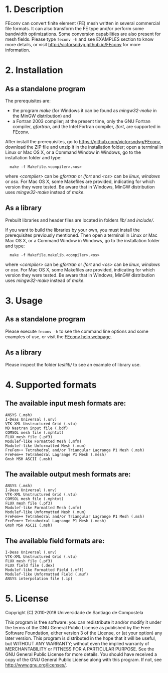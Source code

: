 # 1. Description

FEconv can convert finite element (FE) mesh written in several commercial file formats. It can also transform the FE type and/or perform some bandwidth optimizations. Some conversion capabilities are also present for mesh fields. Please type `feconv -h` and see EXAMPLES section to know more details, or visit <a href="http://victorsndvg.github.io/FEconv/">http://victorsndvg.github.io/FEconv</a> for more information.

# 2. Installation

## As a standalone program

The prerequisites are: 
 - the program _make_ (for Windows it can be found as _mingw32-make_ in the MinGW distribution) and 
 - a Fortran 2003 compiler; at the present time, only the GNU Fortran compiler, _gfortran_, and the Intel Fortran compiler, _ifort_, are supported in FEconv.
 
After install the prerequisites, go to https://github.com/victorsndvg/FEconv, download the ZIP file and unzip it in the installation folder; open a terminal in Linux or Mac OS X, or a Command Window in Windows, go to the installation folder and type:
```shell
  make -f Makefile.<compiler>.<os>
```
where _\<compiler\>_  can be _gfortran_ or _ifort_ and _\<os\>_ can be _linux_, _windows_ or _osx_. For Mac OS X, some Makefiles are provided, indicating for which version they were tested. Be aware that in Windows, MinGW distribution uses _mingw32-make_ instead of _make_.

## As a library

Prebuilt libraries and header files are located in folders _lib/_  and _include/_. 

If you want to build the libraries by your own, you must install the prerequisites previously mentioned. Then open a terminal in Linux or Mac Mac OS X, or a Command Window in Windows, go to the installation folder and type:
```shell
  make -f Makefile.makelib.<compiler>.<os>
```
where _\<compiler\>_ can be _gfortran_ or _ifort_ and _\<os\>_ can be _linux_, _windows_ or _osx_. For Mac OS X, some Makefiles are provided, indicating for which version they were tested. Be aware that in Windows, MinGW distribution uses _mingw32-make_ instead of _make_.

# 3. Usage

## As a standalone program

Please execute `feconv -h` to see the command line options and some examples of use, or visit the [FEconv help webpage](http://victorsndvg.github.io/FEconv/). 

## As a library

Please inspect the folder _testlib/_ to see an example of library use. 

# 4. Supported formats
## The available input mesh formats are:

    ANSYS (.msh)
    I-Deas Universal (.unv)
    VTK-XML Unstructured Grid (.vtu)
    MD Nastran input file (.bdf)
    COMSOL mesh file (.mphtxt)
    FLUX mesh file (.pf3)
    Modulef-like Formatted Mesh (.mfm)
    Modulef-like Unformatted Mesh (.mum)
    FreFem++ Tetrahedral and/or Triangular Lagrange P1 Mesh (.msh)
    FreFem++ Tetrahedral Lagrange P1 Mesh (.mesh)
    Gmsh MSH ASCII (.msh)

## The available output mesh formats are:

    ANSYS (.msh)
    I-Deas Universal (.unv)
    VTK-XML Unstructured Grid (.vtu)
    COMSOL mesh file (.mphtxt)
    FLUX mesh file (.pf3)
    Modulef-like Formatted Mesh (.mfm)
    Modulef-like Unformatted Mesh (.mum)
    FreFem++ Tetrahedral and/or Triangular Lagrange P1 Mesh (.msh)
    FreFem++ Tetrahedral Lagrange P1 Mesh (.mesh)
    Gmsh MSH ASCII (.msh)

## The available field formats are:

    I-Deas Universal (.unv)
    VTK-XML Unstructured Grid (.vtu)
    FLUX mesh file (.pf3)
    FLUX field file (.dex)
    Modulef-like Formatted Field (.mff)
    Modulef-like Unformatted Field (.muf)
    ANSYS interpolation file (.ip)

# 5. License

Copyright (C) 2010-2018 Universidade de Santiago de Compostela

This program is free software: you can redistribute it and/or modify it under the terms of the GNU General Public License as published by the Free Software Foundation, either version 3 of the License, or (at your option) any later version.
This program is distributed in the hope that it will be useful, but WITHOUT ANY WARRANTY; without even the implied warranty of MERCHANTABILITY or FITNESS FOR A PARTICULAR PURPOSE. See the GNU General Public License for more details.
You should have received a copy of the GNU General Public License along with this program. If not, see http://www.gnu.org/licenses/.

